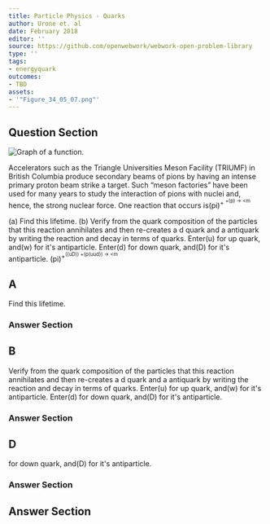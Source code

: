 ```yaml
---
title: Particle Physics - Quarks
author: Urone et. al
date: February 2018
editor: ''
source: https://github.com/openwebwork/webwork-open-problem-library
type: ''
tags:
- energyquark
outcomes:
- TBD
assets:
- '"Figure_34_05_07.png"'
---
```


## Question Section 

![Graph of a function.]("Figure_34_05_07.png")

Accelerators such as the Triangle Universities Meson Facility (TRIUMF) in British Columbia produce secondary beams of pions by having an intense primary proton beam strike a target. Such “meson factories” have been used for many years to study the interaction of pions with nuclei and, hence, the strong nuclear force. One reaction that occurs is(pi)<sup>+<sup> +(p) &#8594; <m
 

(a) Find this lifetime. 
(b) Verify from the quark composition of the particles that this reaction annihilates and then re-creates a d quark and a  antiquark by writing the reaction and decay in terms of quarks. Enter(u) for up quark, and(w) for it's antiparticle. Enter(d) for down quark, and(D) for it's antiparticle.
(pi)<sup>+<sup>((uD)) +(p(uud)) &#8594; <m

## A
Find this lifetime. 
### Answer Section
## B
Verify from the quark composition of the particles that this reaction annihilates and then re-creates a d quark and a  antiquark by writing the reaction and decay in terms of quarks. Enter(u) for up quark, and(w) for it's antiparticle. Enter(d) for down quark, and(D) for it's antiparticle.
### Answer Section
## D
for down quark, and(D) for it's antiparticle.
### Answer Section


## Answer Section

